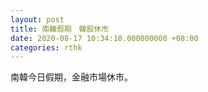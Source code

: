 ```yaml
---
layout: post
title: 南韓假期　韓股休市
date: 2020-08-17 10:34:10.000000000 +08:00
categories: rthk
---
```


南韓今日假期，金融市場休市。
